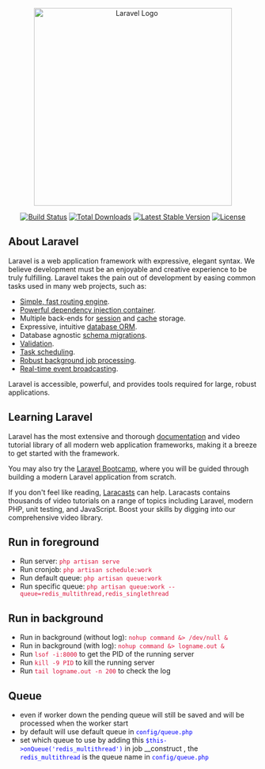 <p align="center"><a href="https://laravel.com" target="_blank"><img src="https://raw.githubusercontent.com/laravel/art/master/logo-lockup/5%20SVG/2%20CMYK/1%20Full%20Color/laravel-logolockup-cmyk-red.svg" width="400" alt="Laravel Logo"></a></p>

<p align="center">
<a href="https://github.com/laravel/framework/actions"><img src="https://github.com/laravel/framework/workflows/tests/badge.svg" alt="Build Status"></a>
<a href="https://packagist.org/packages/laravel/framework"><img src="https://img.shields.io/packagist/dt/laravel/framework" alt="Total Downloads"></a>
<a href="https://packagist.org/packages/laravel/framework"><img src="https://img.shields.io/packagist/v/laravel/framework" alt="Latest Stable Version"></a>
<a href="https://packagist.org/packages/laravel/framework"><img src="https://img.shields.io/packagist/l/laravel/framework" alt="License"></a>
</p>

## About Laravel

Laravel is a web application framework with expressive, elegant syntax. We believe development must be an enjoyable and creative experience to be truly fulfilling. Laravel takes the pain out of development by easing common tasks used in many web projects, such as:

- [Simple, fast routing engine](https://laravel.com/docs/routing).
- [Powerful dependency injection container](https://laravel.com/docs/container).
- Multiple back-ends for [session](https://laravel.com/docs/session) and [cache](https://laravel.com/docs/cache) storage.
- Expressive, intuitive [database ORM](https://laravel.com/docs/eloquent).
- Database agnostic [schema migrations](https://laravel.com/docs/migrations).
- [Validation](https://laravel.com/docs/validation).
- [Task scheduling](https://laravel.com/docs/scheduling).
- [Robust background job processing](https://laravel.com/docs/queues).
- [Real-time event broadcasting](https://laravel.com/docs/broadcasting).

Laravel is accessible, powerful, and provides tools required for large, robust applications.

## Learning Laravel

Laravel has the most extensive and thorough [documentation](https://laravel.com/docs) and video tutorial library of all modern web application frameworks, making it a breeze to get started with the framework.

You may also try the [Laravel Bootcamp](https://bootcamp.laravel.com), where you will be guided through building a modern Laravel application from scratch.

If you don't feel like reading, [Laracasts](https://laracasts.com) can help. Laracasts contains thousands of video tutorials on a range of topics including Laravel, modern PHP, unit testing, and JavaScript. Boost your skills by digging into our comprehensive video library.


## Run in foreground
<ul>
    <li>Run server: <span style='color:crimson'><code>php artisan serve</code></span></li>
    <li>Run cronjob: <span style='color:crimson'><code>php artisan schedule:work</code></span></li>
    <li>Run default queue: <span style='color:crimson'><code>php artisan queue:work</code></span></li>
    <li>Run specific queue: <span style='color:crimson'><code>php artisan queue:work --queue=redis_multithread,redis_singlethread</code></span></li>
</ul>

## Run in background
<ul>
    <li>Run in background (without log): <span style='color:crimson'><code>nohup command &> /dev/null &</code></span></li>
    <li>Run in background (with log): <span style='color:crimson'><code>nohup command &> logname.out &</code></span></li>
    <li>Run <span style='color:crimson'><code>lsof -i:8000</code></span> to get the PID of the running server</li>
    <li>Run <span style='color:crimson'><code>kill -9 PID</code></span> to kill the running server</li>
    <li>Run <span style='color:crimson'><code>tail logname.out -n 200</code></span> to check the log</li>
</ul>

## Queue
<ul>
    <li>even if worker down the pending queue will still be saved and will be processed when the worker start</li>
    <li>by default will use default queue in <span style='color:blue'><code>config/queue.php</code></span></li>
    <li>set which queue to use by adding this <span style='color:blue'><code>$this->onQueue('redis_multithread')</code></span> in job __construct , the <span style='color:blue'><code>redis_multithread</code></span> is the queue name in <span style='color:blue'><code>config/queue.php</code></span></li>
</ul>
